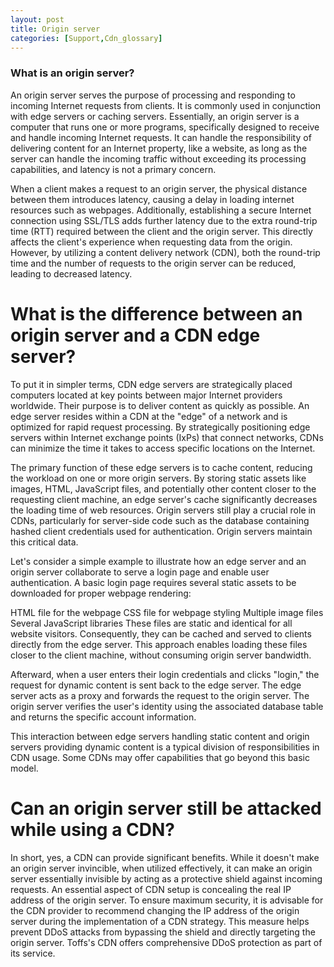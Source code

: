 ```yaml
---
layout: post
title: Origin server
categories: [Support,Cdn_glossary]
---
```

### What is an origin server?

An origin server serves the purpose of processing and responding to incoming Internet requests from clients. It is commonly used in conjunction with edge servers or caching servers. Essentially, an origin server is a computer that runs one or more programs, specifically designed to receive and handle incoming Internet requests. It can handle the responsibility of delivering content for an Internet property, like a website, as long as the server can handle the incoming traffic without exceeding its processing capabilities, and latency is not a primary concern.

When a client makes a request to an origin server, the physical distance between them introduces latency, causing a delay in loading internet resources such as webpages. Additionally, establishing a secure Internet connection using SSL/TLS adds further latency due to the extra round-trip time (RTT) required between the client and the origin server. This directly affects the client's experience when requesting data from the origin. However, by utilizing a content delivery network (CDN), both the round-trip time and the number of requests to the origin server can be reduced, leading to decreased latency.

# What is the difference between an origin server and a CDN edge server?
To put it in simpler terms, CDN edge servers are strategically placed computers located at key points between major Internet providers worldwide. Their purpose is to deliver content as quickly as possible. An edge server resides within a CDN at the "edge" of a network and is optimized for rapid request processing. By strategically positioning edge servers within Internet exchange points (IxPs) that connect networks, CDNs can minimize the time it takes to access specific locations on the Internet.

The primary function of these edge servers is to cache content, reducing the workload on one or more origin servers. By storing static assets like images, HTML, JavaScript files, and potentially other content closer to the requesting client machine, an edge server's cache significantly decreases the loading time of web resources. Origin servers still play a crucial role in CDNs, particularly for server-side code such as the database containing hashed client credentials used for authentication. Origin servers maintain this critical data.

Let's consider a simple example to illustrate how an edge server and an origin server collaborate to serve a login page and enable user authentication. A basic login page requires several static assets to be downloaded for proper webpage rendering:

HTML file for the webpage
CSS file for webpage styling
Multiple image files
Several JavaScript libraries
These files are static and identical for all website visitors. Consequently, they can be cached and served to clients directly from the edge server. This approach enables loading these files closer to the client machine, without consuming origin server bandwidth.



Afterward, when a user enters their login credentials and clicks "login," the request for dynamic content is sent back to the edge server. The edge server acts as a proxy and forwards the request to the origin server. The origin server verifies the user's identity using the associated database table and returns the specific account information.



This interaction between edge servers handling static content and origin servers providing dynamic content is a typical division of responsibilities in CDN usage. Some CDNs may offer capabilities that go beyond this basic model.

# Can an origin server still be attacked while using a CDN?
In short, yes, a CDN can provide significant benefits. While it doesn't make an origin server invincible, when utilized effectively, it can make an origin server essentially invisible by acting as a protective shield against incoming requests. An essential aspect of CDN setup is concealing the real IP address of the origin server. To ensure maximum security, it is advisable for the CDN provider to recommend changing the IP address of the origin server during the implementation of a CDN strategy. This measure helps prevent DDoS attacks from bypassing the shield and directly targeting the origin server. Toffs's CDN offers comprehensive DDoS protection as part of its service.